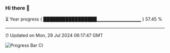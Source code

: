 ### Hi there 👋

⏳ Year progress { █████████████████▁▁▁▁▁▁▁▁▁▁▁▁▁ } 57.45 %

---

⏰ Updated on Mon, 29 Jul 2024 06:17:47 GMT

![Progress Bar CI](https://github.com/liununu/liununu/workflows/Progress%20Bar%20CI/badge.svg)
